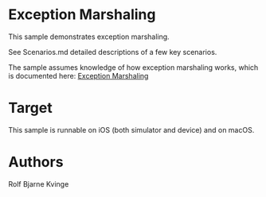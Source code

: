 Exception Marshaling
====================

This sample demonstrates exception marshaling.

See Scenarios.md detailed descriptions of a few key scenarios.

The sample assumes knowledge of how exception marshaling works, which is
documented here: [Exception Marshaling][1]

Target
======

This sample is runnable on iOS (both simulator and device) and on macOS.

Authors
=======

Rolf Bjarne Kvinge

[1]: https://learn.microsoft.com/dotnet/ios/platform/exception-marshaling
